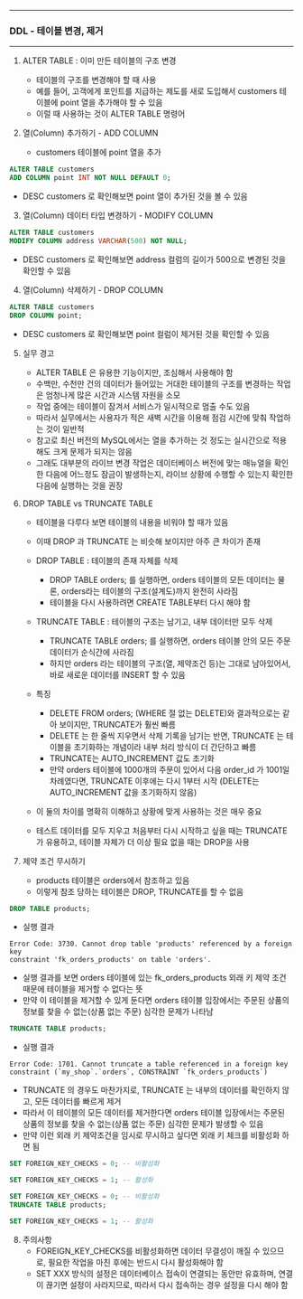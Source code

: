 -----
### DDL - 테이블 변경, 제거
-----
1. ALTER TABLE : 이미 만든 테이블의 구조 변경
   - 테이블의 구조를 변경해야 할 때 사용
   - 예를 들어, 고객에게 포인트를 지급하는 제도를 새로 도입해서 customers 테이블에 point 열을 추가해야 할 수 있음
   - 이럴 때 사용하는 것이 ALTER TABLE 명령어

2. 열(Column) 추가하기 - ADD COLUMN
   - customers 테이블에 point 열을 추가
```sql
ALTER TABLE customers
ADD COLUMN point INT NOT NULL DEFAULT 0;
```
   - DESC customers 로 확인해보면 point 열이 추가된 것을 볼 수 있음

3. 열(Column) 데이터 타입 변경하기 - MODIFY COLUMN
```sql
ALTER TABLE customers
MODIFY COLUMN address VARCHAR(500) NOT NULL;
```
   - DESC customers 로 확인해보면 address 컬럼의 길이가 500으로 변경된 것을 확인할 수 있음

4. 열(Column) 삭제하기 - DROP COLUMN
```sql
ALTER TABLE customers
DROP COLUMN point;
```
   - DESC customers 로 확인해보면 point 컬럼이 제거된 것을 확인할 수 있음

5. 실무 경고
   - ALTER TABLE 은 유용한 기능이지만, 조심해서 사용해야 함
   - 수백만, 수천만 건의 데이터가 들어있는 거대한 테이블의 구조를 변경하는 작업은 엄청나게 많은 시간과 시스템 자원을 소모
   - 작업 중에는 테이블이 잠겨서 서비스가 일시적으로 멈출 수도 있음
   - 따라서 실무에서는 사용자가 적은 새벽 시간을 이용해 점검 시간에 맞춰 작업하는 것이 일반적
   - 참고로 최신 버전의 MySQL에서는 열을 추가하는 것 정도는 실시간으로 적용해도 크게 문제가 되지는 않음
   - 그래도 대부분의 라이브 변경 작업은 데이터베이스 버전에 맞는 매뉴얼을 확인한 다음에 어느정도 잠금이 발생하는지, 라이브 상황에 수행할 수 있는지 확인한 다음에 실행하는 것을 권장

6. DROP TABLE vs TRUNCATE TABLE
   - 테이블을 다루다 보면 테이블의 내용을 비워야 할 때가 있음
   - 이때 DROP 과 TRUNCATE 는 비슷해 보이지만 아주 큰 차이가 존재
   - DROP TABLE : 테이블의 존재 자체를 삭제
     + DROP TABLE orders; 를 실행하면, orders 테이블의 모든 데이터는 물론, orders라는 테이블의 구조(설계도)까지 완전히 사라짐
     + 테이블을 다시 사용하려면 CREATE TABLE부터 다시 해야 함
   - TRUNCATE TABLE : 테이블의 구조는 남기고, 내부 데이터만 모두 삭제
     + TRUNCATE TABLE orders; 를 실행하면, orders 테이블 안의 모든 주문 데이터가 순식간에 사라짐
     + 하지만 orders 라는 테이블의 구조(열, 제약조건 등)는 그대로 남아있어서, 바로 새로운 데이터를 INSERT 할 수 있음
   - 특징
     + DELETE FROM orders; (WHERE 절 없는 DELETE)와 결과적으로는 같아 보이지만, TRUNCATE가 훨씬 빠름
     + DELETE 는 한 줄씩 지우면서 삭제 기록을 남기는 반면, TRUNCATE 는 테이블을 초기화하는 개념이라 내부 처리 방식이 더 간단하고 빠름
     + TRUNCATE는 AUTO_INCREMENT 값도 초기화
     + 만약 orders 테이블에 1000개의 주문이 있어서 다음 order_id 가 1001일 차례였다면, TRUNCATE 이후에는 다시 1부터 시작 (DELETE는 AUTO_INCREMENT 값을 초기화하지 않음)

   - 이 둘의 차이를 명확히 이해하고 상황에 맞게 사용하는 것은 매우 중요
   - 테스트 데이터를 모두 지우고 처음부터 다시 시작하고 싶을 때는 TRUNCATE가 유용하고, 테이블 자체가 더 이상 필요 없을 때는 DROP을 사용

7. 제약 조건 무시하기
   - products 테이블은 orders에서 참조하고 있음
   - 이렇게 참조 당하는 테이블은 DROP, TRUNCATE를 할 수 없음
```sql
DROP TABLE products;
```
   - 실행 결과
```
Error Code: 3730. Cannot drop table 'products' referenced by a foreign key
constraint 'fk_orders_products' on table 'orders'.
```
   - 실행 결과를 보면 orders 테이블에 있는 fk_orders_products 외래 키 제약 조건 때문에 테이블을 제거할 수 없다는 뜻
   - 만약 이 테이블을 제거할 수 있게 둔다면 orders 테이블 입장에서는 주문된 상품의 정보를 찾을 수 없는(상품 없는 주문) 심각한 문제가 나타남
```sql
TRUNCATE TABLE products;
```
   - 실행 결과
```
Error Code: 1701. Cannot truncate a table referenced in a foreign key
constraint (`my_shop`.`orders`, CONSTRAINT `fk_orders_products`)
```
   - TRUNCATE 의 경우도 마찬가지로, TRUNCATE 는 내부의 데이터를 확인하지 않고, 모든 데이터를 빠르게 제거
   - 따라서 이 테이블의 모든 데이터를 제거한다면 orders 테이블 입장에서는 주문된 상품의 정보를 찾을 수 없는(상품 없는 주문) 심각한 문제가 발생할 수 있음
   - 만약 이런 외래 키 제약조건을 임시로 무시하고 싶다면 외래 키 체크를 비활성화 하면 됨
```sql
SET FOREIGN_KEY_CHECKS = 0; -- 비활성화

SET FOREIGN_KEY_CHECKS = 1; -- 활성화
```
```sql
SET FOREIGN_KEY_CHECKS = 0; -- 비활성화
TRUNCATE TABLE products;

SET FOREIGN_KEY_CHECKS = 1; -- 활성화
```

8. 주의사항
   - FOREIGN_KEY_CHECKS를 비활성화하면 데이터 무결성이 깨질 수 있으므로, 필요한 작업을 마친 후에는 반드시 다시 활성화해야 함
   - SET XXX 방식의 설정은 데이터베이스 접속이 연결되는 동안만 유효하며, 연결이 끊기면 설정이 사라지므로, 따라서 다시 접속하는 경우 설정을 다시 해야 함
  
